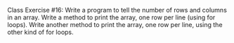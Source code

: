 Class Exercise #16:
  Write a program to tell the number of rows and columns in an array. 
  Write a method to print the array, one row per line (using for loops). 
  Write another method to print the array, one row per line, using the other kind of for loops.
